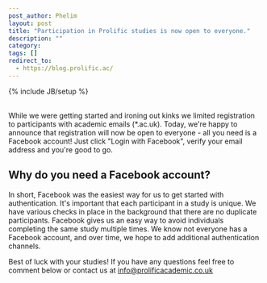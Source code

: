 ```yaml
---
post_author: Phelim
layout: post
title: "Participation in Prolific studies is now open to everyone."
description: ""
category: 
tags: []
redirect_to:
  - https://blog.prolific.ac/
---
```

{% include JB/setup %}

<br>
While we were getting started and ironing out kinks we limited registration to participants with academic emails (*.ac.uk). Today, we're happy to announce that registration will now be open to everyone - all you need is a Facebook account! Just click "Login with Facebook", verify your email address and you're good to go.  


## Why do you need a Facebook account?
In short, Facebook was the easiest way for us to get started with authentication. It's important that each participant in a study is unique. We have various checks in place in the background that there are no duplicate participants. Facebook gives us an easy way to avoid individuals completing the same study multiple times. We know not everyone has a Facebook account, and over time, we hope to add additional authentication channels.

Best of luck with your studies! If you have any questions feel free to comment below or contact us at info@prolificacademic.co.uk